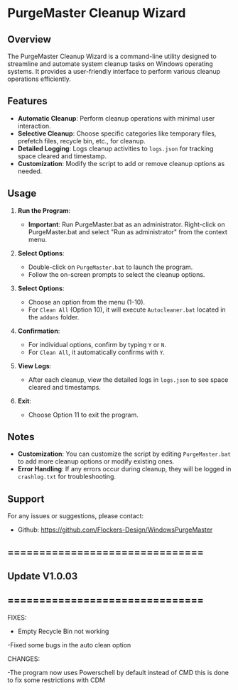 # PurgeMaster Cleanup Wizard

## Overview

The PurgeMaster Cleanup Wizard is a command-line utility designed to streamline and automate system cleanup tasks on Windows operating systems. It provides a user-friendly interface to perform various cleanup operations efficiently.

## Features

- **Automatic Cleanup**: Perform cleanup operations with minimal user interaction.
- **Selective Cleanup**: Choose specific categories like temporary files, prefetch files, recycle bin, etc., for cleanup.
- **Detailed Logging**: Logs cleanup activities to `logs.json` for tracking space cleared and timestamp.
- **Customization**: Modify the script to add or remove cleanup options as needed.

## Usage

1. **Run the Program**:
   - **Important**: Run PurgeMaster.bat as an administrator. Right-click on PurgeMaster.bat and select "Run as administrator" from the context menu.


2. **Select Options**:
   - Double-click on `PurgeMaster.bat` to launch the program.
   - Follow the on-screen prompts to select the cleanup options.

3. **Select Options**:
   - Choose an option from the menu (1-10).
   - For `Clean All` (Option 10), it will execute `Autocleaner.bat` located in the `addons` folder.

4. **Confirmation**:
   - For individual options, confirm by typing `Y` or `N`.
   - For `Clean All`, it automatically confirms with `Y`.

5. **View Logs**:
   - After each cleanup, view the detailed logs in `logs.json` to see space cleared and timestamps.

6. **Exit**:
   - Choose Option 11 to exit the program.

## Notes

- **Customization**: You can customize the script by editing `PurgeMaster.bat` to add more cleanup options or modify existing ones.
- **Error Handling**: If any errors occur during cleanup, they will be logged in `crashlog.txt` for troubleshooting.

## Support

For any issues or suggestions, please contact:
- Github: https://github.com/Flockers-Design/WindowsPurgeMaster



 ## ===============================
 ## Update V1.0.03
 ## ===============================

FIXES:

- Empty Recycle Bin not working

-Fixed some bugs in the auto clean option

CHANGES:

-The program now uses Powerschell by default instead of CMD this is done to fix some restrictions with CDM